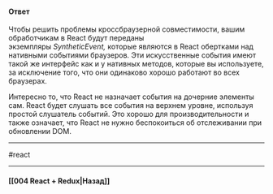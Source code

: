 #### Ответ

Чтобы решить проблемы кроссбраузерной совместимости, вашим обработчикам в React будут переданы экземпляры _SyntheticEvent,_ которые являются в React обертками над нативными событиями браузеров. Эти искусственные события имеют такой же интерфейс как и у нативных методов, которые вы используете, за исключение того, что они одинаково хорошо работают во всех браузерах.

Интересно то, что React не назначает события на дочерние элементы сам. React будет слушать все события на верхнем уровне, используя простой слушатель событий. Это хорошо для производительности и также означает, что React не нужно беспокоиться об отслеживании при обновлении DOM.


____
#react

____

#### [[004 React + Redux|Назад]]